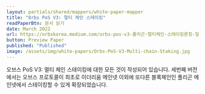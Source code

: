 ```yaml
---
layout: partials/shared/mappers/white-paper-mapper
title: "Orbs PoS V3: 멀티 체인 스테이킹"
readPaperBtn: 문서 읽기
date: March 2022
url: https://orbskorea.medium.com/orbs-pos-v3-폴리곤-멀티체인-스테이킹론칭-일정-9b7234a85340
button: Preview Paper
published: "Published"
image: /assets/img/white-papers/Orbs-PoS-V3-Multi-chain-Staking.jpg
---
```


오브스 PoS V3: 멀티 체인 스테이킹에 대한 모든 것이 작성되어 있습니다. 세번째 버전에서는 오브스 프로토콜이 최초로 이더리움 메인넷 이외에 또다른 블록체인인 폴리곤 메인넷에서 스테이킹할 수 있게 확장되었습니다.